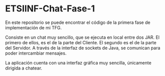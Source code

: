 # ETSIINF-Chat-Fase-1
En este repositorio se puede encontrar el código de la primera fase de implementación de mi TFG.

Consiste en un chat muy sencillo, que se ejecuta en local entre dos JAR. El primero de ellos, es el de la parte del Cliente.
El segundo es el de la parte del Servidor. A través de la interfaz de sockets de Java, se comunican para poder intercambiar mensajes.

La aplicación cuenta con una interfaz gráfica muy sencilla, únicamente dirigida a chatear.

